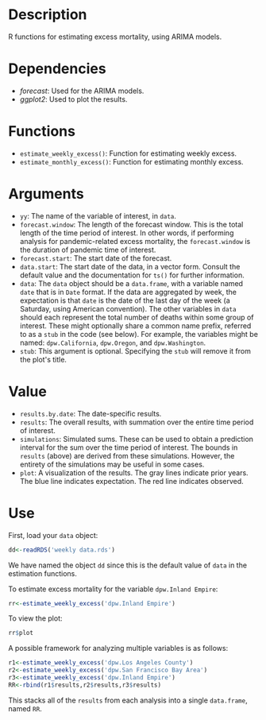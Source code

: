 # Description

R functions for estimating excess mortality, using ARIMA models. 

# Dependencies

- *forecast*: Used for the ARIMA models.
- *ggplot2*: Used to plot the results.

# Functions

- `estimate_weekly_excess()`: Function for estimating weekly excess.
- `estimate_monthly_excess()`: Function for estimating monthly excess.

# Arguments

- `yy`: The name of the variable of interest, in `data`.
- `forecast.window`: The length of the forecast window. This is the total length of the time period of interest. In other words, if performing analysis for pandemic-related excess mortality, the `forecast.window` is the duration of pandemic time of interest.
- `forecast.start`: The start date of the forecast.
- `data.start`: The start date of the data, in a vector form. Consult the default value and the documentation for `ts()` for further information.
- `data`: The `data` object should be a `data.frame`, with a variable named `date` that is in `Date` format. If the data are aggregated by week, the expectation is that `date` is the date of the last day of the week (a Saturday, using American convention). The other variables in `data` should each represent the total number of deaths within some group of interest. These might optionally share a common name prefix, referred to as a `stub` in the code (see below). For example, the variables might be named: `dpw.California`, `dpw.Oregon`, and `dpw.Washington`.
- `stub`: This argument is optional. Specifying the `stub` will remove it from the plot's title.

# Value

- `results.by.date`: The date-specific results.
- `results`: The overall results, with summation over the entire time period of interest.
- `simulations`: Simulated sums. These can be used to obtain a prediction interval for the sum over the time period of interest. The bounds in `results` (above) are derived from these simulations. However, the entirety of the simulations may be useful in some cases.
- `plot`: A visualization of the results. The gray lines indicate prior years. The blue line indicates expectation. The red line indicates observed.

# Use

First, load your `data` object:

```r
dd<-readRDS('weekly data.rds')
```

We have named the object `dd` since this is the default value of `data` in the estimation functions.

To estimate excess mortality for the variable `dpw.Inland Empire`:

```r
rr<-estimate_weekly_excess('dpw.Inland Empire')
```

To view the plot:

```r
rr$plot
```

A possible framework for analyzing multiple variables is as follows:

```r
r1<-estimate_weekly_excess('dpw.Los Angeles County')
r2<-estimate_weekly_excess('dpw.San Francisco Bay Area')
r3<-estimate_weekly_excess('dpw.Inland Empire')
RR<-rbind(r1$results,r2$results,r3$results)
```

This stacks all of the `results` from each analysis into a single `data.frame`, named `RR`.